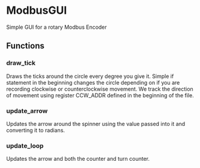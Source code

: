 # ModbusGUI

Simple GUI for a rotary Modbus Encoder

## Functions

### draw_tick
Draws the ticks around the circle every degree you give it. Simple if statement in the beginning changes the circle depending on if you are recording clockwise or counterclockwise movement. We track the direction of movement using register CCW_ADDR defined in the beginning of the file. 

### update_arrow
Updates the arrow around the spinner using the value passed into it and converting it to radians.

### update_loop
Updates the arrow and both the counter and turn counter. 